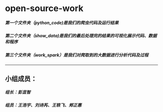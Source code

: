 # open-source-work
##### 第一个文件夹（python_code)是我们的爬虫代码及运行结果
##### 第二个文件夹（show_data)是我们的最后处理完的结果的可视化展示代码、数据和程序
##### 第三个文件夹（work_spark）是我们对爬取到的大数据进行分析代码及过程
-----------------------------
## 小组成员：
##### 组长：彭显智
##### 组员：王浩宇、刘诗芮、王轶飞、郏正惠
